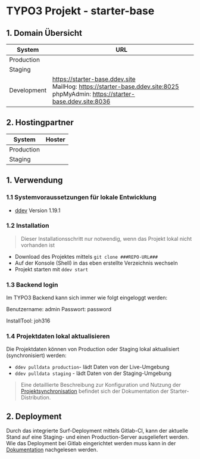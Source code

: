 # TYPO3 Projekt - starter-base

## 1. Domain Übersicht

| System      | URL                                                                                                                               |
| ----------  |-----------------------------------------------------------------------------------------------------------------------------------|
| Production  |                                                                                                                                   |
| Staging     |                                                                                                                                   |
| Development | https://starter-base.ddev.site<br>MailHog: https://starter-base.ddev.site:8025<br>phpMyAdmin:	https://starter-base.ddev.site:8036 |

## 2. Hostingpartner

| System      | Hoster        |
| ----------  | --------------|
| Production  |  |
| Staging     |  |


## 1. Verwendung

### 1.1 Systemvoraussetzungen für lokale Entwicklung

* [ddev][1] Version 1.19.1

### 1.2 Installation

> Dieser Installationsschritt nur notwendig, wenn das Projekt lokal nicht vorhanden ist

* Download des Projektes mittels `git clone ###REPO-URL###`
* Auf der Konsole (Shell) in das eben erstellte Verzeichnis wechseln
* Projekt starten mit `ddev start`

### 1.3 Backend login

Im TYPO3 Backend kann sich immer wie folgt eingeloggt werden:

Benutzername: admin
Passwort: password

InstallTool: joh316

### 1.4 Projektdaten lokal aktualisieren

Die Projektdaten können von Production oder Staging lokal aktualisiert (synchronisiert) werden:

* `ddev pulldata production`- lädt Daten von der Live-Umgebung
* `ddev pulldata staging` - lädt Daten von der Staging-Umgebung

> Eine detaillierte Beschreibung zur Konfiguration und Nutzung der [Projektsynchronisation][3] befindet sich der Dokumentation
> der Starter-Distribution.

## 2. Deployment

Durch das integrierte Surf-Deployment mittels Gitlab-CI, kann der aktuelle Stand auf eine Staging- und einen
Production-Server ausgeliefert werden. Wie das Deployment bei Gitlab eingerichtet werden muss kann in der
[Dokumentation][2] nachgelesen werden.


[1]: https://ddev.readthedocs.io/en/latest/#installation
[2]: https://docs-distribution.starter.team/Deployment/index.html
[3]: https://docs-distribution.starter.team/Kundenprojekt/project-synchronisieren.html
